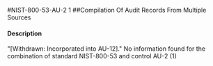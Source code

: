 #NIST-800-53-AU-2 1
##Compilation Of Audit Records From Multiple Sources
#### Description
"[Withdrawn: Incorporated into AU-12]."
No information found for the combination of standard NIST-800-53 and control AU-2 (1)
